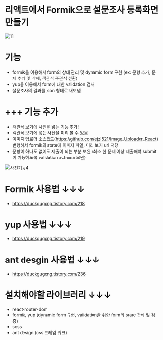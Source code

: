 # 리액트에서 Formik으로 설문조사 등록화면 만들기
![11](https://user-images.githubusercontent.com/55455103/140498110-1e4ea4e3-527d-49bb-986e-48153c1c1be2.gif)


# 기능
- formik을 이용해서 form의 상태 관리 및 dynamic form 구현 (ex: 문항 추가, 문제 추가 및 삭제, 객관식 주관식 전환)
- yup을 이용해서 form에 대한 validation 검사
- 설문조사의 결과를 json 형태로 내보냄

# +++ 기능 추가
- 객관식 보기에 사진을 넣는 기능 추가!
- 객관식 보기에 넣는 사진을 미리 볼 수 있음
- 이미지 업로더 소스코드(https://github.com/ejzl521/Image_Uploader_React) 변형해서 formik의 state에 이미지 파일, 미리 보기 url 저장
- 문항이 하나도 없어도 제출이 되는 부분 보완 (최소 한 문제 이상 제출해야 submit이 가능하도록 validation schema 보완)

![사진기능4](https://user-images.githubusercontent.com/55455103/143774762-8c8dd0e6-b6d6-48fe-a55d-f240308e8904.gif)


# Formik 사용법 ↓↓↓
- https://duckgugong.tistory.com/218

# yup 사용법 ↓↓↓
- https://duckgugong.tistory.com/219

# ant desgin 사용법 ↓↓↓
- https://duckgugong.tistory.com/236

# 설치해야할 라이브러리 ↓↓↓
- react-router-dom
- formik, yup (dynamic form 구현, validation을 위한 form의 state 관리 및 검증)
- scss
- ant design (css 프레임 워크)

